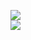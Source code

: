 [![](https://img.shields.io/badge/Made%20With-Github%20Spray-lightgrey.svg?style=for-the-badge&logo=github)](https://github.com/Annihil/github-spray#1306)  
[![](https://i.imgur.com/2DrTn0Z.gif)](https://github.com/Annihil/github-spray)